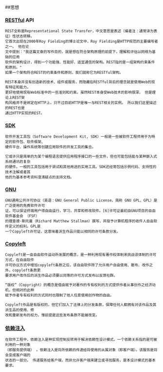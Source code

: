 ##思想
### [RESTful](https://en.wikipedia.org/wiki/Representational_state_transfer) API
```
REST全称是Representational State Transfer，中文意思是表述（编者注：通常译为表征）性状态转移。 
它首次出现在2000年Roy Fielding的博士论文中，Roy Fielding是HTTP规范的主要编写者之一。 他在论
文中提到："我这篇文章的写作目的，就是想在符合架构原理的前提下，理解和评估以网络为基础的应用
软件的架构设计，得到一个功能强、性能好、适宜通信的架构。REST指的是一组架构约束条件和原则。" 
如果一个架构符合REST的约束条件和原则，我们就称它为RESTful架构。

REST本身并没有创造新的技术、组件或服务，而隐藏在RESTful背后的理念就是使用Web的现有特征和能力，
更好地使用现有Web标准中的一些准则和约束。虽然REST本身受Web技术的影响很深， 但是理论上REST架
构风格并不是绑定在HTTP上，只不过目前HTTP是唯一与REST相关的实例。 所以我们这里描述的REST也是
通过HTTP实现的REST。
```

### [SDK](https://en.wikipedia.org/wiki/Software_development_kit)
```
软件开发工具包（Software Development Kit, SDK）一般是一些被软件工程师用于为特定的软件包、软件框架、
硬件平台、操作系统等创建应用软件的开发工具的集合。

它或许只是简单的为某个编程语言提供应用程序接口的一些文件，但也可能包括能与某种嵌入式系统通讯的复杂
的硬件。一般的工具包括用于调试和其他用途的实用工具。SDK还经常包括示例代码、支持性的技术注解或者其
他的为基本参考资料澄清疑点的支持文档。
```

### [GNU](https://en.wikipedia.org/wiki/GNU)
```
GNU通用公共许可协议（英语：GNU General Public License，简称 GNU GPL、GPL）是广泛使用的免费软件许可
证，可以保证终端用户得自由运行，学习，共享和修改软件。[6]许可证最初由GNU项目的自由软件基金会 （FSF）
的理查德·斯托曼（Richard Matthew Stallman）撰写，并授予计算机程序的收件人自由软件定义的权利。GPL是
一个Copyleft许可证，这意味着派生作品只能以相同的许可条款分发。
```

### [Copyleft](https://en.wikipedia.org/wiki/Copyleft)
```
Copyleft是一由自由软件运动所发展的概念，是一种利用现有著作权体制来挑战该体制的许可方式，在自由软件
许可协议方式中增加copyleft条款之后，该自由软件除了允许用户自由使用、散布、改作之外，copyleft条款更
要求用户改作后的派生作品必须要以同等的许可方式发布以反馈社群。

“版权”（Copyright）的概念是借由赋予对著作的专有权利的方式提供作者从事创作之经济动机，但相对的此种
赋予作者专有权利的方式同时也限制了他人任意使用创作物的自由。

Copyleft作品是有版权的，但它们加入了法律上的分发条款，保障任何人都拥有对该作品及其派生品的使用、修
改和重新发布的权力，惟前提是这些发布条款不能被改变。
```

### [依赖注入](https://zh.wikipedia.org/wiki/%E4%BE%9D%E8%B5%96%E6%B3%A8%E5%85%A5)
```
在软件工程中，依赖注入是种实现控制反转用于解决依赖性设计模式。一个依赖关系指的是可被利用的一种对象
（即服务提供端） 。依赖注入是将所依赖的传递给将使用的从属对象（即客户端）。该服务是将会变成客户端的
状态的一部分。 传递服务给客户端，而非允许客户端来建立或寻找服务，是本设计模式的基本要求。
```

### []()
```

```
